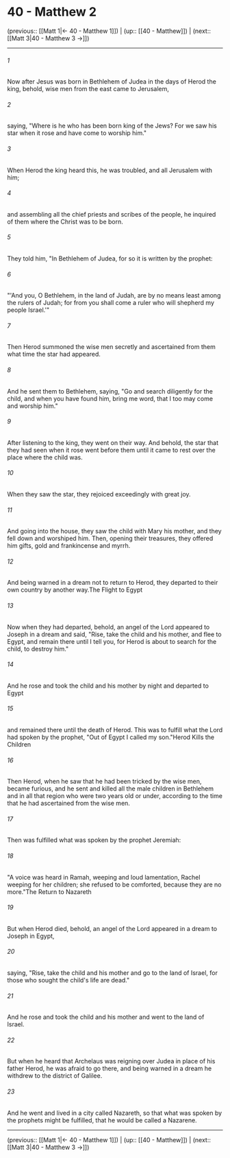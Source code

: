 # 40 - Matthew 2

(previous:: [[Matt 1|← 40 - Matthew 1]]) | (up:: [[40 - Matthew]]) | (next:: [[Matt 3|40 - Matthew 3 →]])

***


###### 1 
Now after Jesus was born in Bethlehem of Judea in the days of Herod the king, behold, wise men from the east came to Jerusalem, 

###### 2 
saying, "Where is he who has been born king of the Jews? For we saw his star when it rose and have come to worship him." 

###### 3 
When Herod the king heard this, he was troubled, and all Jerusalem with him; 

###### 4 
and assembling all the chief priests and scribes of the people, he inquired of them where the Christ was to be born. 

###### 5 
They told him, "In Bethlehem of Judea, for so it is written by the prophet: 

###### 6 
"'And you, O Bethlehem, in the land of Judah, are by no means least among the rulers of Judah; for from you shall come a ruler who will shepherd my people Israel.'" 

###### 7 
Then Herod summoned the wise men secretly and ascertained from them what time the star had appeared. 

###### 8 
And he sent them to Bethlehem, saying, "Go and search diligently for the child, and when you have found him, bring me word, that I too may come and worship him." 

###### 9 
After listening to the king, they went on their way. And behold, the star that they had seen when it rose went before them until it came to rest over the place where the child was. 

###### 10 
When they saw the star, they rejoiced exceedingly with great joy. 

###### 11 
And going into the house, they saw the child with Mary his mother, and they fell down and worshiped him. Then, opening their treasures, they offered him gifts, gold and frankincense and myrrh. 

###### 12 
And being warned in a dream not to return to Herod, they departed to their own country by another way.The Flight to Egypt 

###### 13 
Now when they had departed, behold, an angel of the Lord appeared to Joseph in a dream and said, "Rise, take the child and his mother, and flee to Egypt, and remain there until I tell you, for Herod is about to search for the child, to destroy him." 

###### 14 
And he rose and took the child and his mother by night and departed to Egypt 

###### 15 
and remained there until the death of Herod. This was to fulfill what the Lord had spoken by the prophet, "Out of Egypt I called my son."Herod Kills the Children 

###### 16 
Then Herod, when he saw that he had been tricked by the wise men, became furious, and he sent and killed all the male children in Bethlehem and in all that region who were two years old or under, according to the time that he had ascertained from the wise men. 

###### 17 
Then was fulfilled what was spoken by the prophet Jeremiah: 

###### 18 
"A voice was heard in Ramah, weeping and loud lamentation, Rachel weeping for her children; she refused to be comforted, because they are no more."The Return to Nazareth 

###### 19 
But when Herod died, behold, an angel of the Lord appeared in a dream to Joseph in Egypt, 

###### 20 
saying, "Rise, take the child and his mother and go to the land of Israel, for those who sought the child's life are dead." 

###### 21 
And he rose and took the child and his mother and went to the land of Israel. 

###### 22 
But when he heard that Archelaus was reigning over Judea in place of his father Herod, he was afraid to go there, and being warned in a dream he withdrew to the district of Galilee. 

###### 23 
And he went and lived in a city called Nazareth, so that what was spoken by the prophets might be fulfilled, that he would be called a Nazarene.

***

(previous:: [[Matt 1|← 40 - Matthew 1]]) | (up:: [[40 - Matthew]]) | (next:: [[Matt 3|40 - Matthew 3 →]])
